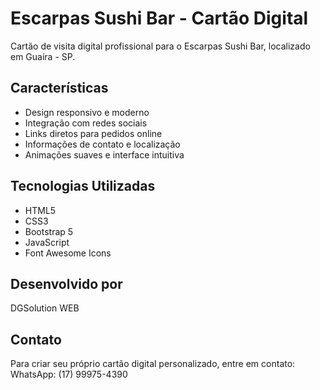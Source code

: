 # Escarpas Sushi Bar - Cartão Digital

Cartão de visita digital profissional para o Escarpas Sushi Bar, localizado em Guaíra - SP.

## Características

- Design responsivo e moderno
- Integração com redes sociais
- Links diretos para pedidos online
- Informações de contato e localização
- Animações suaves e interface intuitiva

## Tecnologias Utilizadas

- HTML5
- CSS3
- Bootstrap 5
- JavaScript
- Font Awesome Icons

## Desenvolvido por

DGSolution WEB

## Contato

Para criar seu próprio cartão digital personalizado, entre em contato:
WhatsApp: (17) 99975-4390 
